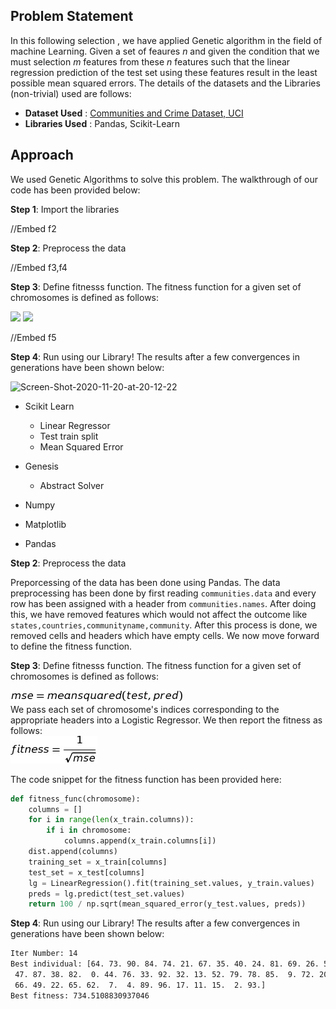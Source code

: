 ## Problem Statement

In this following selection , we have applied Genetic algorithm in the field of machine Learning. Given a set of feaures <i>n</i> and given the condition that we must selection <i>m</i> features from these <i>n</i> features such that the linear regression prediction of the test set using these features result in the least possible mean squared errors. The details of the datasets and the Libraries (non-trivial) used are follows:

- <b>Dataset Used</b> : <a href="http://archive.ics.uci.edu/ml/datasets/communities+and+crime"> Communities and Crime Dataset, UCI </a>
- <b>Libraries Used</b> : Pandas, Scikit-Learn

## Approach

We used Genetic Algorithms to solve this problem. The walkthrough of our code has been provided below:

<b>Step 1</b>: Import the libraries

//Embed f2

<b>Step 2</b>: Preprocess the data

//Embed f3,f4

<b>Step 3</b>: Define fitnesss function. The fitness function for a given set of chromosomes is defined as follows:

<img src="http://www.sciweavers.org/upload/Tex2Img_1605900223/render.png">
<img src="http://www.sciweavers.org/upload/Tex2Img_1605900540/render.png">

//Embed f5
 
<b>Step 4</b>: Run using our Library! The results after a few convergences in generations have been shown below:

<div id="#f6"></div>

<img src="https://i.ibb.co/LQJ8Ht6/Screen-Shot-2020-11-20-at-20-12-22.png" alt="Screen-Shot-2020-11-20-at-20-12-22" border="0">

- Scikit Learn
  - Linear Regressor
  - Test train split
  - Mean Squared Error

- Genesis
  - Abstract Solver

- Numpy
- Matplotlib
- Pandas

<b>Step 2</b>: Preprocess the data

Preporcessing of the data has been done using Pandas. The data preprocessing has been done by first reading ```communities.data``` and every row has been assigned with a header 
from ```communities.names```. After doing this, we have removed features which would not affect the outcome like ```states,countries,communityname,community```. After this process
is done, we removed cells and headers which have empty cells. We now move forward to define the fitness function.

<b>Step 3</b>: Define fitnesss function. The fitness function for a given set of chromosomes is defined as follows:

![alt text](mse.png "Mean Squared Error")
\
We pass each set of chromosome's indices corresponding to the appropriate headers into a Logistic Regressor. We then report the fitness as follows:
\
![alt text](fitness.png "fitness")


The code snippet for the fitness function has been provided here:

```python
def fitness_func(chromosome):
    columns = []
    for i in range(len(x_train.columns)):
        if i in chromosome:
            columns.append(x_train.columns[i])
    dist.append(columns)
    training_set = x_train[columns]
    test_set = x_test[columns]
    lg = LinearRegression().fit(training_set.values, y_train.values)
    preds = lg.predict(test_set.values)
    return 100 / np.sqrt(mean_squared_error(y_test.values, preds))
 ```
 
<b>Step 4</b>: Run using our Library! The results after a few convergences in generations have been shown below:

```bash
Iter Number: 14
Best individual: [64. 73. 90. 84. 74. 21. 67. 35. 40. 24. 81. 69. 26. 55. 25. 68. 57. 59.
 47. 87. 38. 82.  0. 44. 76. 33. 92. 32. 13. 52. 79. 78. 85.  9. 72. 20.
 66. 49. 22. 65. 62.  7.  4. 89. 96. 17. 11. 15.  2. 93.]
Best fitness: 734.5108830937046
```
